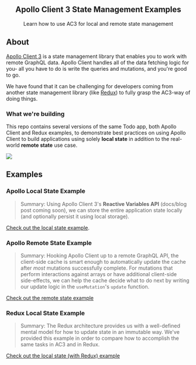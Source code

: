 <h2 align="center">Apollo Client 3 State Management Examples</h2>

<p align="center">Learn how to use AC3 for local and remote state management</p>

## About

[Apollo Client 3](https://www.apollographql.com/docs/react/v3.0-beta/migrating/apollo-client-3-migration/) is a state management library that enables you to work with remote GraphQL data. Apollo Client handles all of the data fetching logic for you- all you have to do is write the queries and mutations, and you're good to go.

We have found that it can be challenging for developers coming from another state management library (like [Redux](https://redux.js.org/)) to fully grasp the AC3-way of doing things.

### What we're building

This repo contains several versions of the same Todo app, both Apollo Client and Redux examples, to demonstrate best practices on using Apollo Client to build applications using solely **local state** in addition to the real-world **remote state** use case.

![](https://user-images.githubusercontent.com/6892666/76266873-4cd96a00-623f-11ea-8367-e0735d63a54f.png)

## Examples

### Apollo Local State Example

> Summary: Using Apollo Client 3's **Reactive Variables API** (docs/blog post coming soon), we can store the entire application state locally (and optionally persist it using local storage).

[Check out the local state example](https://github.com/apollographql/ac3-state-management-examples/tree/master/apollo-local-state).

### Apollo Remote State Example

> Summary: Hooking Apollo Client up to a remote GraphQL API, the client-side cache is smart enough to automatically update the cache after _most_ mutations successfully complete. For mutations that perform interactions against arrays or have additional client-side side-effects, we can help the cache decide what to do next by writing our update logic in the `useMutation`'s `update` function.

[Check out the remote state example](https://github.com/apollographql/ac3-state-management-examples/tree/master/apollo-remote-state)

### Redux Local State Example

> Summary: The Redux architecture provides us with a well-defined mental model for how to update state in an immutable way. We've provided this example in order to compare how to accomplish the same tasks in AC3 and in Redux.

[Check out the local state (with Redux) example](https://github.com/apollographql/ac3-state-management-examples/tree/master/redux-local-state)
 
